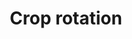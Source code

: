 ---
title: Crop rotation
longTitle: 'Crop rotation'
tags:
- gccommon
relatedTerm:
- "[[Crops]]"
use:
- "[[Fallow]]"
---